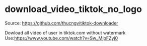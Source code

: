 # download_video_tiktok_no_logo
Source: https://github.com/thucngv/tiktok-downloader

Dowload all video of user in tiktok.com without watermark
Use:https://www.youtube.com/watch?v=Sw_MjbFZyj0
